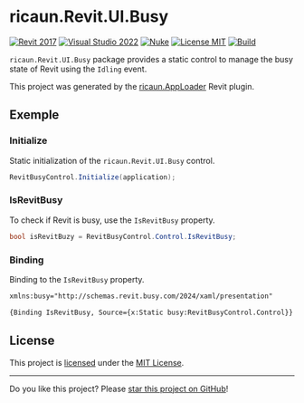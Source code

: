 # ricaun.Revit.UI.Busy

[![Revit 2017](https://img.shields.io/badge/Revit-2017+-blue.svg)](https://github.com/ricaun-io/ricaun.Revit.UI.Busy)
[![Visual Studio 2022](https://img.shields.io/badge/Visual%20Studio-2022-blue)](https://github.com/ricaun-io/ricaun.Revit.UI.Busy)
[![Nuke](https://img.shields.io/badge/Nuke-Build-blue)](https://nuke.build/)
[![License MIT](https://img.shields.io/badge/License-MIT-blue.svg)](LICENSE)
[![Build](https://github.com/ricaun-io/ricaun.Revit.UI.Busy/actions/workflows/Build.yml/badge.svg)](https://github.com/ricaun-io/ricaun.Revit.UI.Busy/actions)

`ricaun.Revit.UI.Busy` package provides a static control to manage the busy state of Revit using the `Idling` event.

This project was generated by the [ricaun.AppLoader](https://ricaun.com/AppLoader/) Revit plugin.

## Exemple

### Initialize
Static initialization of the `ricaun.Revit.UI.Busy` control.
```c#
RevitBusyControl.Initialize(application);
```

### IsRevitBusy
To check if Revit is busy, use the `IsRevitBusy` property.
```c#
bool isRevitBuzy = RevitBusyControl.Control.IsRevitBusy;
```

### Binding

Binding to the `IsRevitBusy` property.
```xml
xmlns:busy="http://schemas.revit.busy.com/2024/xaml/presentation"
```
```xml
{Binding IsRevitBusy, Source={x:Static busy:RevitBusyControl.Control}}
```

## License

This project is [licensed](LICENSE) under the [MIT License](https://en.wikipedia.org/wiki/MIT_License).

---

Do you like this project? Please [star this project on GitHub](https://github.com/ricaun-io/ricaun.Revit.UI.Busy/stargazers)!
